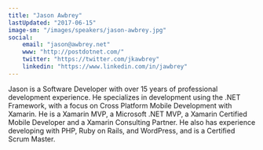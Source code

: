```yaml
---
title: "Jason Awbrey"
lastUpdated: "2017-06-15"
image-sm: "/images/speakers/jason-awbrey.jpg"
social: 
    email: "jason@awbrey.net"
    www: "http://postdotnet.com/"
    twitter: "https://twitter.com/jkawbrey"
    linkedin: "https://www.linkedin.com/in/jawbrey"
---
```

Jason is a Software Developer with over 15 years of professional development experience. He specializes in development using the .NET Framework, with a focus on Cross Platform Mobile Development with Xamarin. He is a Xamarin MVP, a Microsoft .NET MVP, a Xamarin Certified Mobile Developer and a Xamarin Consulting Partner. He also has experience developing with PHP, Ruby on Rails, and WordPress, and is a Certified Scrum Master.

